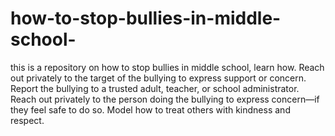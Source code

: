 # how-to-stop-bullies-in-middle-school-
this is a repository on how to stop bullies in middle school, learn how.
Reach out privately to the target of the bullying to express support or concern. Report the bullying to a trusted adult, teacher, or school administrator. Reach out privately to the person doing the bullying to express concern—if they feel safe to do so. Model how to treat others with kindness and respect.

